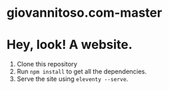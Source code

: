 # giovannitoso.com-master
# Hey, look! A website.

1. Clone this repository
2. Run `npm install` to get all the dependencies.
2. Serve the site using `eleventy --serve`.
